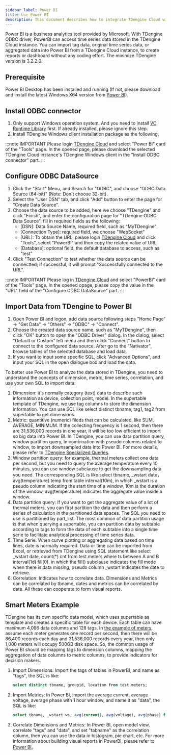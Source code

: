 ```yaml
---
sidebar_label: Power BI
title: Use Power BI
description: This document describes how to integrate TDengine Cloud with Microsoft Power BI for data visualization.
---
```


Power BI is a business analytics tool provided by Microsoft. With TDengine ODBC driver, PowerBI can access time series data stored in the TDengine Cloud instance. You can import tag data, original time series data, or aggregated data into Power BI from a TDengine Cloud instance, to create reports or dashboard without any coding effort. The minimize TDengine version is 3.2.2.0.

## Prerequisite

Power BI Desktop has been installed and running (If not, please download and install the latest Windows X64 version from [Power BI](https://www.microsoft.com/download/details.aspx?id=58494)).

## Install ODBC connector

1. Only support Windows operation system. And you need to install [VC Runtime Library](https://learn.microsoft.com/en-us/cpp/windows/latest-supported-vc-redist?view=msvc-170) first. If already installed, please ignore this step.
2. Install TDengine Windows client installation package as the following.

:::note IMPORTANT
Please login [TDengine Cloud](https://cloud.taosdata.com) and select "Power BI" card of the "Tools" page. In the opened page, please download the selected TDengine Cloud instance's TDengine Windows client in the "Install ODBC connector" part.
:::

## Configure ODBC DataSource

1. Click the "Start" Menu, and Search for "ODBC", and choose "ODBC Data Source (64-bit)" (Note: Don't choose 32-bit).
2. Select the "User DSN" tab, and click "Add" button to enter the page for "Create Data Source".
3. Choose the data source to be added, here we choose "TDengine" and click "Finish", and enter the configuration page for "TDengine ODBC Data Source", fill in required fields as the following:
    - \[DSN\]: Data Source Name, required field, such as "MyTDengine"
    - \[Connection Type\]: required field, we choose "WebSocket"
    - \[URL\]: To obtain the URL, please login [TDengine Cloud](https://cloud.tdengine.com) and click "Tools", select "PowerBI" and then copy the related value of URL
    - \[Database\]: optional field, the default database to access, such as "test"
4. Click "Test Connection" to test whether the data source can be connectted; if successful, it will prompt "Successfully connected to the URL".

:::note IMPORTANT
Please log in [TDengine Cloud](https://cloud.taosdata.com) and select "PowerBI" card of the "Tools" page. In the opened opage, please copy the value in the "URL" field of the "Configure ODBC DataSource" part.
:::

## Import Data from TDengine to Power BI

1. Open Power BI and logon, add data source following steps "Home Page" -> "Get Data" -> "Others" -> "ODBC" -> "Connect".
2. Choose the created data source name, such as "MyTDengine", then click "OK" button to open the "ODBC Driver" dialog. In the dialog, select "Default or Custom" left menu and then click "Connect" button to connect to the configured data source. After go to the "Nativator", browse tables of the selected database and load data.
3. If you want to input some specific SQL, click "Advanced Options", and input your SQL in the open dialogue box and load the data.

To better use Power BI to analyze the data stored in TDengine, you need to understand the concepts of dimension, metric, time series, correlation, and use your own SQL to import data:

1. Dimension: it's normally category (text) data to describe such information as device, collection point, model. In the supertable template of TDengine, we use tag columns to store the dimension information. You can use SQL like select distinct tbname, tag1, tag2 from supertable to get dimensions.
2. Metric: quantitive (numeric) fileds that can be calculated, like SUM, AVERAGE, MINIMUM. If the collecting frequency is 1 second, then there are 31,536,000 records in one year, it will be too low efficient to import so big data into Power BI. In TDengine, you can use data partition query, window partition query, in combination with pseudo columns related to window, to import downsampled data into Power BI. For more details, please refer to [TDengine Specialized Queries](https://docs.tdengine.com/cloud/taos-sql/distinguished/).
3. Window partition query: for example, thermal meters collect one data per second, but you need to query the average temperature every 10 minutes, you can use window subclause to get the downsampling data you need. The corresponding SQL is like select tbname, _wstart date，avg(temperature) temp from table interval(10m), in which \_wstart is a pseudo column indicating the start time of a window, 10m is the duration of the window, avg(temperature) indicates the aggregate value inside a window.
4. Data partition query: If you want to get the aggregate value of a lot of thermal meters, you can first partition the data and then perform a series of calculation in the partitioned data spaces. The SQL you need to use is partitioned by part_list. The most common of data partition usage is that when querying a supertable, you can partition data by subtable according to tags to form the data of each subtable into a single time serie to facilitate analytical processing of time series data.
5. Time Serie: When curve plotting or aggregating data based on time lines, date is normally required. Data or time can be imported from Excel, or retrieved from TDengine using SQL statement like select _wstart date, count(*) cnt from test.meters where ts between A and B interval(1d) fill(0), in which the fill() subclause indicates the fill mode when there is data missing, pseudo column \_wstart indicates the date to retrieve.
6. Correlation: Indicates how to correlate data. Dimensions and Metrics can be correlated by tbname, dates and metrics can be correlated by date. All these can cooperate to form visual reports.

## Smart Meters Example

TDengine has its own specific data model, which uses supertable as template and creates a specific table for each device. Each table can have maximum 4,096 data columns and 128 tags. In [the example of meters](https://docs.tdengine.com/concept/), assume each meter generates one record per second, then there will be 86,400 records each day and 31,536,000 records every year, then only 1,000 meters will occupy 500GB disk space. So, the common usage of Power BI should be mapping tags to dimension columns, mapping the aggregation of data columns to metric columns, to provide indicators for decision makers.

1. Import Dimensions: Import the tags of tables in PowerBI, and name as "tags", the SQL is like:

    ```sql
    select distinct tbname, groupid, location from test.meters;
    ```

2. Import Metrics: In Power BI, import the average current, average voltage, average phase with 1 hour window, and name it as "data", the SQL is like:

    ```sql
    select tbname, _wstart ws, avg(current), avg(voltage), avg(phase) from test.meters PARTITION by tbname interval(1h) ;
    ```

3. Correlate Dimensions and Metrics:
In Power BI, open model view, correlate "tags" and "data", and set "tabname" as the correlation column, then you can use the data in histogram, pie chart, etc. For more information about building visual reports in PowerBI, please refer to [Power BI](https://learn.microsoft.com/power-bi/)。
